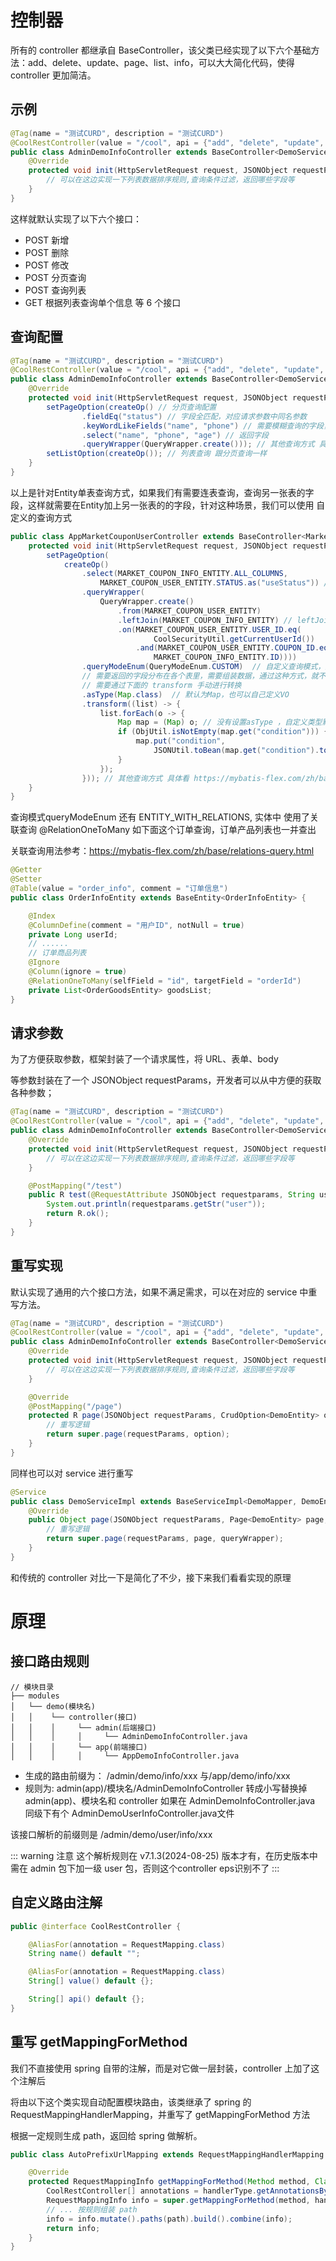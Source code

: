 # 控制器

所有的 controller 都继承自 BaseController，该父类已经实现了以下六个基础方法：add、delete、update、page、list、info，可以大大简化代码，使得 controller 更加简洁。

## 示例

```java
@Tag(name = "测试CURD", description = "测试CURD")
@CoolRestController(value = "/cool", api = {"add", "delete", "update", "page", "list", "info"})
public class AdminDemoInfoController extends BaseController<DemoService, DemoEntity> {
    @Override
    protected void init(HttpServletRequest request, JSONObject requestParams) {
        // 可以在这边实现一下列表数据排序规则,查询条件过滤，返回哪些字段等
    }
}
```

这样就默认实现了以下六个接口：

- POST 新增
- POST 删除
- POST 修改
- POST 分页查询
- POST 查询列表
- GET 根据列表查询单个信息
  等 6 个接口

## 查询配置

```java
@Tag(name = "测试CURD", description = "测试CURD")
@CoolRestController(value = "/cool", api = {"add", "delete", "update", "page", "list", "info"})
public class AdminDemoInfoController extends BaseController<DemoService, DemoEntity> {
    @Override
    protected void init(HttpServletRequest request, JSONObject requestParams) {
        setPageOption(createOp() // 分页查询配置
                .fieldEq("status") // 字段全匹配，对应请求参数中同名参数
                .keyWordLikeFields("name", "phone") // 需要模糊查询的字段，对应请求参数中的 keyWord
                .select("name", "phone", "age") // 返回字段
                .queryWrapper(QueryWrapper.create())); // 其他查询方式 具体看 https://mybatis-flex.com/zh/base/querywrapper.html文档
        setListOption(createOp()); // 列表查询 跟分页查询一样
    }
}
```
以上是针对Entity单表查询方式，如果我们有需要连表查询，查询另一张表的字段，这样就需要在Entity加上另一张表的的字段，针对这种场景，我们可以使用
自定义的查询方式
```java
public class AppMarketCouponUserController extends BaseController<MarketCouponUserService, MarketCouponUserEntity> {
    protected void init(HttpServletRequest request, JSONObject requestParams) {
        setPageOption(
            createOp()
                .select(MARKET_COUPON_INFO_ENTITY.ALL_COLUMNS,
                    MARKET_COUPON_USER_ENTITY.STATUS.as("useStatus")) // 查询连表字段
                .queryWrapper(
                    QueryWrapper.create()
                        .from(MARKET_COUPON_USER_ENTITY)
                        .leftJoin(MARKET_COUPON_INFO_ENTITY) // leftJoin 连表查询
                        .on(MARKET_COUPON_USER_ENTITY.USER_ID.eq(
                                CoolSecurityUtil.getCurrentUserId())
                            .and(MARKET_COUPON_USER_ENTITY.COUPON_ID.eq(
                                MARKET_COUPON_INFO_ENTITY.ID))))
                .queryModeEnum(QueryModeEnum.CUSTOM)  // 自定义查询模式，默认为ENTITY 实体，自定义场景主要使用在关联表查询插件，
                // 需要返回的字段分布在各个表里，需要组装数据，通过这种方式，就不需要在entity 中加非存储数据库的字段；默认转成map，注意如果该表有json字段，
                // 需要通过下面的 transform 手动进行转换
                .asType(Map.class)  // 默认为Map，也可以自己定义VO
                .transform((list) -> {
                    list.forEach(o -> {
                        Map map = (Map) o; // 没有设置asType ，自定义类型默认为 map
                        if (ObjUtil.isNotEmpty(map.get("condition"))) {
                            map.put("condition",
                                JSONUtil.toBean(map.get("condition").toString(), Map.class));
                        }
                    });
                })); // 其他查询方式 具体看 https://mybatis-flex.com/zh/base/querywrapper.html文档
    }
}
```
查询模式queryModeEnum 还有 ENTITY_WITH_RELATIONS, 实体中 使用了关联查询 @RelationOneToMany 
如下面这个订单查询，订单产品列表也一并查出    

关联查询用法参考：https://mybatis-flex.com/zh/base/relations-query.html
```java
@Getter
@Setter
@Table(value = "order_info", comment = "订单信息")
public class OrderInfoEntity extends BaseEntity<OrderInfoEntity> {

    @Index
    @ColumnDefine(comment = "用户ID", notNull = true)
    private Long userId;
    // ......
    // 订单商品列表
    @Ignore
    @Column(ignore = true)
    @RelationOneToMany(selfField = "id", targetField = "orderId")
    private List<OrderGoodsEntity> goodsList;
}
```

## 请求参数

为了方便获取参数，框架封装了一个请求属性，将 URL、表单、body

等参数封装在了一个 JSONObject requestParams，开发者可以从中方便的获取各种参数；

```java
@Tag(name = "测试CURD", description = "测试CURD")
@CoolRestController(value = "/cool", api = {"add", "delete", "update", "page", "list", "info"})
public class AdminDemoInfoController extends BaseController<DemoService, DemoEntity> {
    @Override
    protected void init(HttpServletRequest request, JSONObject requestParams) {
        // 可以在这边实现一下列表数据排序规则,查询条件过滤，返回哪些字段等
    }

    @PostMapping("/test")
    public R test(@RequestAttribute JSONObject requestparams, String user) {
        System.out.println(requestparams.getStr("user"));
        return R.ok();
    }
}
```

## 重写实现

默认实现了通用的六个接口方法，如果不满足需求，可以在对应的 service 中重写方法。

```java
@Tag(name = "测试CURD", description = "测试CURD")
@CoolRestController(value = "/cool", api = {"add", "delete", "update", "page", "list", "info"})
public class AdminDemoInfoController extends BaseController<DemoService, DemoEntity> {
    @Override
    protected void init(HttpServletRequest request, JSONObject requestParams) {
        // 可以在这边实现一下列表数据排序规则,查询条件过滤，返回哪些字段等
    }

    @Override
    @PostMapping("/page")
    protected R page(JSONObject requestParams, CrudOption<DemoEntity> option) {
        // 重写逻辑
        return super.page(requestParams, option);
    }
}
```

同样也可以对 service 进行重写

```java
@Service
public class DemoServiceImpl extends BaseServiceImpl<DemoMapper, DemoEntity> implements DemoService {
    @Override
    public Object page(JSONObject requestParams, Page<DemoEntity> page, QueryWrapper<DemoEntity> queryWrapper) {
        // 重写逻辑
        return super.page(requestParams, page, queryWrapper);
    }
}
```

和传统的 controller 对比一下是简化了不少，接下来我们看看实现的原理

# 原理

## 接口路由规则

```
// 模块目录
├── modules
│   └── demo(模块名)
│   │    └── controller(接口)
│   │    │     └── admin(后端接口)
│   │    │     │     └── AdminDemoInfoController.java
│   │    │     └── app(前端接口)
│   │    │     │     └── AppDemoInfoController.java

```
- 生成的路由前缀为： /admin/demo/info/xxx 与/app/demo/info/xxx
- 规则为: admin(app)/模块名/AdminDemoInfoController 转成小写替换掉 admin(app)、模块名和 controller
如果在 AdminDemoInfoController.java 同级下有个 AdminDemoUserInfoController.java文件

该接口解析的前缀则是 /admin/demo/user/info/xxx

::: warning 注意
这个解析规则在 v7.1.3(2024-08-25) 版本才有，在历史版本中需在 admin 包下加一级 user 包，否则这个controller eps识别不了
:::

## 自定义路由注解

```java
public @interface CoolRestController {

    @AliasFor(annotation = RequestMapping.class)
    String name() default "";

    @AliasFor(annotation = RequestMapping.class)
    String[] value() default {};

    String[] api() default {};
}
```

## 重写 getMappingForMethod

我们不直接使用 spring 自带的注解，而是对它做一层封装，controller 上加了这个注解后

将由以下这个类实现自动配置模块路由，该类继承了 spring 的 RequestMappingHandlerMapping，并重写了 getMappingForMethod 方法

根据一定规则生成 path，返回给 spring 做解析。

```java
public class AutoPrefixUrlMapping extends RequestMappingHandlerMapping {

    @Override
    protected RequestMappingInfo getMappingForMethod(Method method, Class<?> handlerType) {
        CoolRestController[] annotations = handlerType.getAnnotationsByType(CoolRestController.class);
        RequestMappingInfo info = super.getMappingForMethod(method, handlerType);
        // ... 按规则组装 path
        info = info.mutate().paths(path).build().combine(info);
        return info;
    }
}
```
